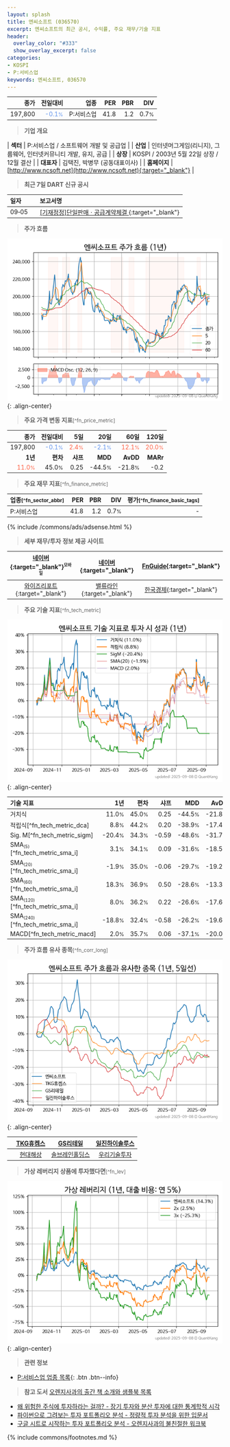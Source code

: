 ```yaml
---
layout: splash
title: 엔씨소프트 (036570)
excerpt: 엔씨소프트의 최근 공시, 수익률, 주요 재무/기술 지표
header:
  overlay_color: "#333"
  show_overlay_excerpt: false
categories:
- KOSPI
- P:서비스업
keywords: 엔씨소프트, 036570
---
```


| **종가** | **전일대비** | **업종** | **PER** | **PBR** | **DIV** |
| -------: | -----------: | -------: | ------: | ------: | ------: |
| 197,800 | <span style="color: cornflowerblue">-0.1<small>%</small></span> | P:서비스업 | 41.8 | 1.2 | 0.7<small>%</small> |

<!-- more -->


> **기업 개요**<a id="company"></a>

| <span style="white-space:nowrap;">**섹터**</span> | P:서비스업 / 소프트웨어 개발 및 공급업 |
| <span style="white-space:nowrap;">**산업**</span> | 인터넷머그게임(리니지), 그룹웨어, 인터넷커뮤니티 개발, 유지, 공급 |
| <span style="white-space:nowrap;">**상장**</span> | KOSPI / 2003년 5월 22일 상장 / 12월 결산 |
| <span style="white-space:nowrap;">**대표자**</span> | 김택진, 박병무 (공동대표이사) |
| <span style="white-space:nowrap;">**홈페이지**</span> | [http://www.ncsoft.net](http://www.ncsoft.net){:target="_blank"} |


> **최근 7일 DART 신규 공시**<a id="dart"></a>

| **일자** |      | **보고서명** |
| :------- | :--- | :----------- |
| 09&#x2011;05 | | [[기재정정]단일판매ㆍ공급계약체결              ](https://dart.fss.or.kr/dsaf001/main.do?rcpNo=20250905800516){:target="_blank"} |


> **주가 흐름**<a id="price"></a>

![036570](/stock/images/036570.png){: .align-center}


> **주요 가격 변동 지표**<small>[^fn_price_metric]</small>

| **종가** | **전일대비** | **5일** | **20일** | **60일** | **120일** |
| -------: | -----------: | ------: | -------: | -------: | --------: |
| 197,800 | <span style="color: cornflowerblue">-0.1<small>%</small></span> | <span style="color: tomato">2.4<small>%</small></span> | <span style="color: cornflowerblue">-2.1<small>%</small></span> | <span style="color: tomato">12.1<small>%</small></span> | <span style="color: tomato">20.0<small>%</small></span> |
| **1년** | **편차** | **샤프** | **MDD** | **AvDD** | **MARr** |
| <span style="color: tomato">11.0<small>%</small></span> | 45.0<small>%</small> | 0.25 | -44.5<small>%</small> | -21.8<small>%</small> | -0.2 |


> **주요 재무 지표**<small>[^fn_finance_metric]</small>

| **업종**<small>[^fn_sector_abbr]</small> | **PER** | **PBR** | **DIV** | **평가**<small>[^fn_finance_basic_tags]</small> |
| :--------------------------------------- | ------: | ------: | ------: | ----------------------------------------------: |
| P:서비스업 | 41.8 | 1.2 | 0.7<small>%</small> | - |



{% include /commons/ads/adsense.html %}

> **세부 재무/투자 정보 제공 사이트**

| [네이버](https://m.stock.naver.com/domestic/stock/036570/finance/summary){:target="_blank"}<sup><small>모바일</small></sup> | [네이버](https://finance.naver.com/item/coinfo.naver?code=036570){:target="_blank"} | [FnGuide](https://comp.fnguide.com/SVO2/ASP/SVD_Invest.asp?gicode=A036570&MenuYn=Y){:target="_blank"} |
| :---: | :---: | :---: |
| [와이즈리포트](https://comp.wisereport.co.kr/company/c1040001.aspx?cmp_cd=036570){:target="_blank"} | [밸류라인](https://www.valueline.co.kr/finance/summary/036570){:target="_blank"} | [한국경제](https://markets.hankyung.com/stock/036570/financial-summary){:target="_blank"} |


> **주요 기술 지표**<small>[^fn_tech_metric]</small>


![036570](/stock/images/036570_tech.png){: .align-center}

| **기술 지표** | **1년** | **편차** | **샤프** | **MDD** | **AvDD** |
| :------------ | ------: | -----------: | -------: | ------: | -------: |
| 거치식 | 11.0<small>%</small> | 45.0<small>%</small> | 0.25 | -44.5<small>%</small> | -21.8<small>%</small> |
| 적립식[^fn_tech_metric_dca] | 8.8<small>%</small> | 44.2<small>%</small> | 0.20 | -38.9<small>%</small> | -17.4<small>%</small> |
| Sig. M[^fn_tech_metric_sigm] | -20.4<small>%</small> | 34.3<small>%</small> | -0.59 | -48.6<small>%</small> | -31.7<small>%</small> |
| SMA<small><sub>(5)</sub></small>[^fn_tech_metric_sma_i] | 3.1<small>%</small> | 34.1<small>%</small> | 0.09 | -31.6<small>%</small> | -18.5<small>%</small> |
| SMA<small><sub>(20)</sub></small>[^fn_tech_metric_sma_i] | -1.9<small>%</small> | 35.0<small>%</small> | -0.06 | -29.7<small>%</small> | -19.2<small>%</small> |
| SMA<small><sub>(60)</sub></small>[^fn_tech_metric_sma_i] | 18.3<small>%</small> | 36.9<small>%</small> | 0.50 | -28.6<small>%</small> | -13.3<small>%</small> |
| SMA<small><sub>(120)</sub></small>[^fn_tech_metric_sma_i] | 8.0<small>%</small> | 36.2<small>%</small> | 0.22 | -26.6<small>%</small> | -17.6<small>%</small> |
| SMA<small><sub>(240)</sub></small>[^fn_tech_metric_sma_i] | -18.8<small>%</small> | 32.4<small>%</small> | -0.58 | -26.2<small>%</small> | -19.6<small>%</small> |
| MACD[^fn_tech_metric_macd] | 2.0<small>%</small> | 35.7<small>%</small> | 0.06 | -37.1<small>%</small> | -20.0<small>%</small> |


> **주가 흐름 유사 종목**<a id="corr"></a><small>[^fn_corr_long]</small>

![036570](/stock/images/036570_corr.png){: .align-center}

|       | [TKG휴켐스](/069260/) | [GS리테일](/007070/) | [일진하이솔루스](/271940/) |
| :---: | :------------------------------------: | :------------------------------------: | :------------------------------------: |
|       | [현대해상](/001450/) | [솔브레인홀딩스](/036830/) | [우리기술투자](/041190/) |


> **가상 레버리지 상품에 투자했다면**<a id="2x"></a><small>[^fn_lev]</small>

![036570](/stock/images/036570_2x.png){: .align-center}


> **관련 정보**

- [P:서비스업 업종 목록](/stats/sector/kospi_업종_서비스업_종목/){: .btn .btn--info}

> **참고 도서** [오렌지사과의 출간 책 소개와 샘플북 목록](https://kongdori.tistory.com/691)

- [왜 위험한 주식에 투자하라는 걸까? - 장기 투자와 분산 투자에 대한 통계학적 시각](https://kongdori.tistory.com/421)
- [파이썬으로 그려보는 투자 포트폴리오 분석  - 정량적 투자 분석을 위한 입문서](https://kongdori.tistory.com/643)
- [구글 시트로 시작하는 투자 포트폴리오 분석 - 오렌지사과의 불친절한 워크북](https://kongdori.tistory.com/449)


{% include commons/footnotes.md %}